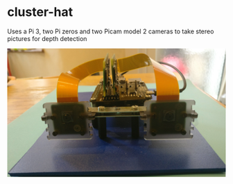# cluster-hat

Uses a Pi 3, two Pi zeros and two Picam model 2 cameras to take stereo pictures for depth detection

![Cluster Hat](images/clusterhat-cropped.jpg)